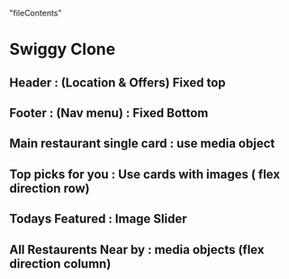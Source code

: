 "fileContents"

# Swiggy Clone

## Header : (Location & Offers) Fixed top

## Footer : (Nav menu) : Fixed Bottom

## Main restaurant single card : use media object

## Top picks for you : Use cards with images ( flex direction row)

## Todays Featured : Image Slider

## All Restaurents Near by : media objects (flex direction column)